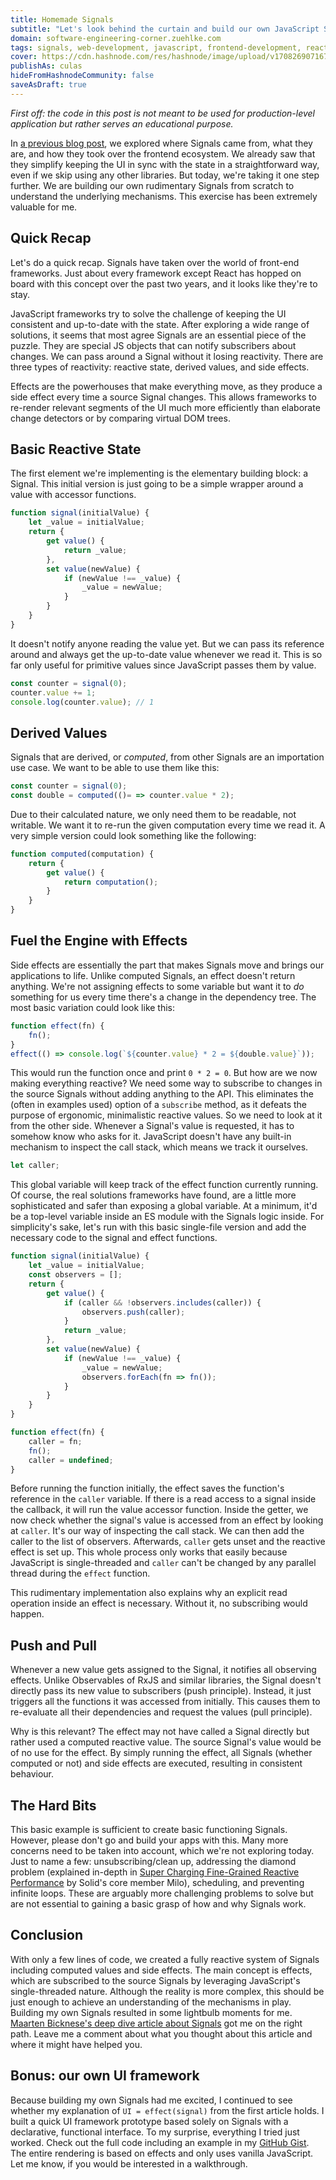 ```yaml
---
title: Homemade Signals
subtitle: "Let's look behind the curtain and build our own JavaScript Signals"
domain: software-engineering-corner.zuehlke.com
tags: signals, web-development, javascript, frontend-development, reactivity, guide
cover: https://cdn.hashnode.com/res/hashnode/image/upload/v1708269071670/uuXEcIHgR.jpg?auto=format
publishAs: culas
hideFromHashnodeCommunity: false
saveAsDraft: true
---
```


_First off: the code in this post is not meant to be used for production-level application but rather serves an educational purpose._

In [a previous blog post](https://software-engineering-corner.zuehlke.com/signals-signals-everywhere), we explored where Signals came from, what they are, and how they took over the frontend ecosystem.
We already saw that they simplify keeping the UI in sync with the state in a straightforward way, even if we skip using any other libraries.
But today, we're taking it one step further.
We are building our own rudimentary Signals from scratch to understand the underlying mechanisms.
This exercise has been extremely valuable for me.

## Quick Recap

Let's do a quick recap.
Signals have taken over the world of front-end frameworks.
Just about every framework except React has hopped on board with this concept over the past two years, and it looks like they're to stay.

JavaScript frameworks try to solve the challenge of keeping the UI consistent and up-to-date with the state.
After exploring a wide range of solutions, it seems that most agree Signals are an essential piece of the puzzle.
They are special JS objects that can notify subscribers about changes.
We can pass around a Signal without it losing reactivity.
There are three types of reactivity: reactive state, derived values, and side effects.

Effects are the powerhouses that make everything move, as they produce a side effect every time a source Signal changes.
This allows frameworks to re-render relevant segments of the UI much more efficiently than elaborate change detectors or by comparing virtual DOM trees.

## Basic Reactive State

The first element we're implementing is the elementary building block: a Signal.
This initial version is just going to be a simple wrapper around a value with accessor functions.

```js
function signal(initialValue) {
    let _value = initialValue;
    return {
        get value() {
            return _value;
        },
        set value(newValue) {
            if (newValue !== _value) {
                _value = newValue;
            }
        }
    }
}
```

It doesn't notify anyone reading the value yet.
But we can pass its reference around and always get the up-to-date value whenever we read it.
This is so far only useful for primitive values since JavaScript passes them by value.

```js
const counter = signal(0);
counter.value += 1;
console.log(counter.value); // 1
```

## Derived Values

Signals that are derived, or _computed_, from other Signals are an importation use case.
We want to be able to use them like this:

```js
const counter = signal(0);
const double = computed(()= => counter.value * 2);
```

Due to their calculated nature, we only need them to be readable, not writable.
We want it to re-run the given computation every time we read it.
A very simple version could look something like the following:

```js
function computed(computation) {
    return {
        get value() {
            return computation();
        }
    }
}
```

## Fuel the Engine with Effects

Side effects are essentially the part that makes Signals move and brings our applications to life.
Unlike computed Signals, an effect doesn't return anything.
We're not assigning effects to some variable but want it to _do_ something for us every time there's a change in the dependency tree.
The most basic variation could look like this:

```js
function effect(fn) {
    fn();
}
effect(() => console.log(`${counter.value} * 2 = ${double.value}`));
```

This would run the function once and print `0 * 2 = 0`.
But how are we now making everything reactive?
We need some way to subscribe to changes in the source Signals without adding anything to the API.
This eliminates the (often in examples used) option of a `subscribe` method, as it defeats the purpose of ergonomic, minimalistic reactive values.
So we need to look at it from the other side.
Whenever a Signal's value is requested, it has to somehow know who asks for it.
JavaScript doesn't have any built-in mechanism to inspect the call stack, which means we track it ourselves.

```js
let caller;
```

This global variable will keep track of the effect function currently running.
Of course, the real solutions frameworks have found, are a little more sophisticated and safer than exposing a global variable.
At a minimum, it'd be a top-level variable inside an ES module with the Signals logic inside.
For simplicity's sake, let's run with this basic single-file version and add the necessary code to the signal and effect functions.

```js
function signal(initialValue) {
    let _value = initialValue;
    const observers = [];
    return {
        get value() {
            if (caller && !observers.includes(caller)) {
                observers.push(caller);
            }
            return _value;
        },
        set value(newValue) {
            if (newValue !== _value) {
                _value = newValue;
                observers.forEach(fn => fn());
            }
        }
    }
}

function effect(fn) {
    caller = fn;
    fn();
    caller = undefined;
}
```

Before running the function initially, the effect saves the function's reference in the `caller` variable.
If there is a read access to a signal inside the callback, it will run the value accessor function.
Inside the getter, we now check whether the signal's value is accessed from an effect by looking at `caller`.
It's our way of inspecting the call stack.
We can then add the caller to the list of observers.
Afterwards, `caller` gets unset and the reactive effect is set up.
This whole process only works that easily because JavaScript is single-threaded and `caller` can't be changed by any parallel thread during the `effect` function.

This rudimentary implementation also explains why an explicit read operation inside an effect is necessary.
Without it, no subscribing would happen.

## Push and Pull

Whenever a new value gets assigned to the Signal, it notifies all observing effects.
Unlike Observables of RxJS and similar libraries, the Signal doesn't directly pass its new value to subscribers (push principle).
Instead, it just triggers all the functions it was accessed from initially.
This causes them to re-evaluate all their dependencies and request the values (pull principle).

Why is this relevant?
The effect may not have called a Signal directly but rather used a computed reactive value.
The source Signal's value would be of no use for the effect.
By simply running the effect, all Signals (whether computed or not) and side effects are executed, resulting in consistent behaviour.

## The Hard Bits

This basic example is sufficient to create basic functioning Signals.
However, please don't go and build your apps with this.
Many more concerns need to be taken into account, which we're not exploring today.
Just to name a few: unsubscribing/clean up, addressing the diamond problem (explained in-depth in [Super Charging Fine-Grained Reactive Performance](https://dev.to/modderme123/super-charging-fine-grained-reactive-performance-47ph) by Solid's core member Milo), scheduling, and preventing infinite loops.
These are arguably more challenging problems to solve but are not essential to gaining a basic grasp of how and why Signals work.

## Conclusion

With only a few lines of code, we created a fully reactive system of Signals including computed values and side effects.
The main concept is effects, which are subscribed to the source Signals by leveraging JavaScript's single-threaded nature.
Although the reality is more complex, this should be just enough to achieve an understanding of the mechanisms in play.
Building my own Signals resulted in some lightbulb moments for me.
[Maarten Bicknese's deep dive article about Signals](https://www.thisdot.co/blog/deep-dive-into-how-signals-work-in-solidjs) got me on the right path.
Leave me a comment about what you thought about this article and where it might have helped you.

## Bonus: our own UI framework

Because building my own Signals had me excited, I continued to see whether my explanation of `UI = effect(signal)` from the first article holds.
I built a quick UI framework prototype based solely on Signals with a declarative, functional interface.
To my surprise, everything I tried just worked.
Check out the full code including an example in my [GitHub Gist](https://gist.github.com/culas/96664bda9249a98f36c26bc79c1c2f62).
The entire rendering is based on effects and only uses vanilla JavaScript.
Let me know, if you would be interested in a walkthrough.
